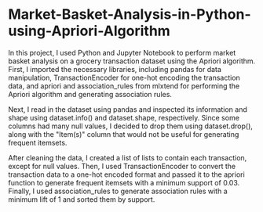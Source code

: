 # Market-Basket-Analysis-in-Python-using-Apriori-Algorithm
In this project, I used Python and Jupyter Notebook to perform market basket analysis on a grocery transaction dataset using the Apriori algorithm. First, I imported the necessary libraries, including pandas for data manipulation, TransactionEncoder for one-hot encoding the transaction data, and apriori and association_rules from mlxtend for performing the Apriori algorithm and generating association rules.

Next, I read in the dataset using pandas and inspected its information and shape using dataset.info() and dataset.shape, respectively. Since some columns had many null values, I decided to drop them using dataset.drop(), along with the "Item(s)" column that would not be useful for generating frequent itemsets.

After cleaning the data, I created a list of lists to contain each transaction, except for null values. Then, I used TransactionEncoder to convert the transaction data to a one-hot encoded format and passed it to the apriori function to generate frequent itemsets with a minimum support of 0.03. Finally, I used association_rules to generate association rules with a minimum lift of 1 and sorted them by support.
